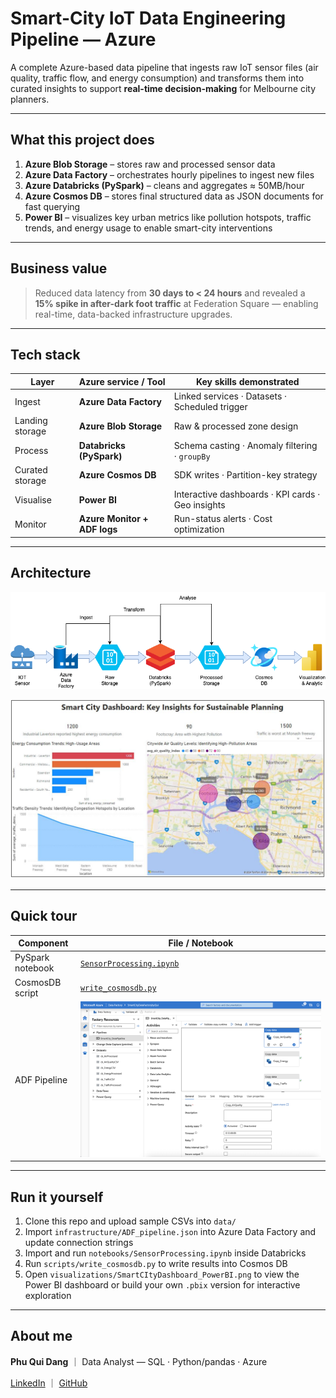 # Smart-City IoT Data Engineering Pipeline — Azure

A complete Azure-based data pipeline that ingests raw IoT sensor files (air quality, traffic flow, and energy consumption) and transforms them into curated insights to support **real-time decision-making** for Melbourne city planners.

---

## What this project does

1. **Azure Blob Storage** – stores raw and processed sensor data  
2. **Azure Data Factory** – orchestrates hourly pipelines to ingest new files  
3. **Azure Databricks (PySpark)** – cleans and aggregates ≈ 50MB/hour  
4. **Azure Cosmos DB** – stores final structured data as JSON documents for fast querying  
5. **Power BI** – visualizes key urban metrics like pollution hotspots, traffic trends, and energy usage to enable smart-city interventions

---

## Business value

> Reduced data latency from **30 days to < 24 hours** and revealed a **15% spike in after-dark foot traffic** at Federation Square — enabling real-time, data-backed infrastructure upgrades.

---

## Tech stack

| Layer             | Azure service / Tool           | Key skills demonstrated                              |
|------------------|--------------------------------|------------------------------------------------------|
| Ingest           | **Azure Data Factory**         | Linked services · Datasets · Scheduled trigger       |
| Landing storage  | **Azure Blob Storage**         | Raw & processed zone design                          |
| Process          | **Databricks (PySpark)**       | Schema casting · Anomaly filtering · `groupBy`       |
| Curated storage  | **Azure Cosmos DB**            | SDK writes · Partition-key strategy                  |
| Visualise        | **Power BI**                   | Interactive dashboards · KPI cards · Geo insights    |
| Monitor          | **Azure Monitor + ADF logs**   | Run-status alerts · Cost optimization                |

---

## Architecture

![Architecture Diagram](visualizations/SmartCityPipeline.png)

![Smart City Dashboard PowerBI](visualizations/SmartCityDashboard_PowerBI.png)

---

## Quick tour

| Component           | File / Notebook                                              |
|--------------------|---------------------------------------------------------------|
| PySpark notebook   | [`SensorProcessing.ipynb`](notebooks/SensorProcessing.ipynb)  |
| CosmosDB script    | [`write_cosmosdb.py`](scripts/write_cosmosdb.py)              |
| ADF Pipeline       | ![ADF Pipeline](visualizations/adf_pipeline.png)              |

---

## Run it yourself

1. Clone this repo and upload sample CSVs into `data/`  
2. Import `infrastructure/ADF_pipeline.json` into Azure Data Factory and update connection strings  
3. Import and run `notebooks/SensorProcessing.ipynb` inside Databricks  
4. Run `scripts/write_cosmosdb.py` to write results into Cosmos DB  
5. Open `visualizations/SmartCItyDashboard_PowerBI.png` to view the Power BI dashboard or build your own `.pbix` version for interactive exploration  

---

## About me

**Phu Qui Dang** ｜ Data Analyst — SQL · Python/pandas · Azure  

[LinkedIn](https://www.linkedin.com/in/phuquidang/) ｜ [GitHub](https://github.com/dangquii)
